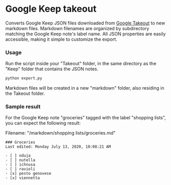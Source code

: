# Google Keep takeout

Converts Google Keep JSON files downloaded from [Google Takeout](https://takeout.google.com/) to new markdown files. Markdown filenames are organized by subdirectory matching the Google Keep note's label name. All JSON properties are easily accessible, making it simple to customize the export.


### Usage

Run the script inside your "Takeout" folder, in the same directory as the "Keep" folder that contains the JSON notes.
```sh
python export.py
```

Markdown files will be created in a new "markdown" folder, also residing in the Takeout folder.


### Sample result

For the Google Keep note "groceries" tagged with the label "shopping lists", you can expect the following result:

Filename: "/markdown/shopping lists/groceries.md"
```
### Groceries
Last edited: Monday July 13, 2020, 10:08:21 AM

- [ ] nduja
- [ ] nutella
- [ ] ichnusa
- [ ] ravioli
- [x] pesto genovese
- [x] viennetta
```
